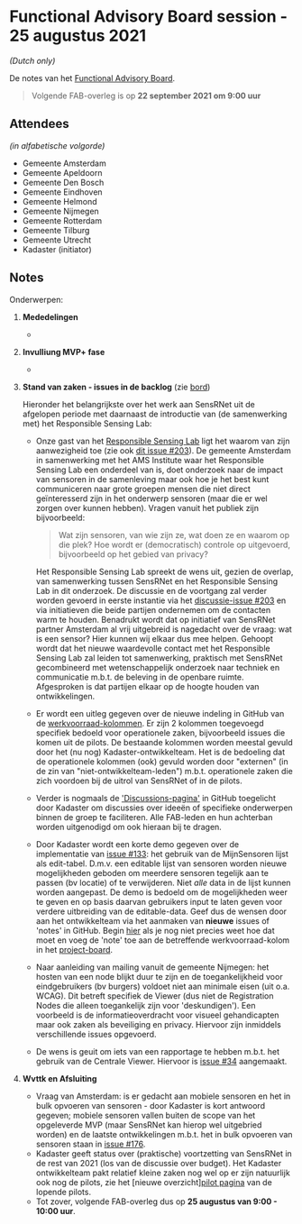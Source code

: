 # Functional Advisory Board session - 25 augustus 2021

_(Dutch only)_

De notes van het [Functional Advisory Board](../FAB.md).

> Volgende FAB-overleg is op **22 september 2021 om 9:00 uur**

## Attendees

_(in alfabetische volgorde)_

- Gemeente Amsterdam
- Gemeente Apeldoorn
- Gemeente Den Bosch
- Gemeente Eindhoven
- Gemeente Helmond
- Gemeente Nijmegen
- Gemeente Rotterdam
- Gemeente Tilburg
- Gemeente Utrecht
- Kadaster (initiator)

## Notes

Onderwerpen:

1. **Mededelingen**
     
     - 

2. **Invulliung MVP+ fase**

    - 

3. **Stand van zaken - issues in de backlog** (zie [bord](https://github.com/orgs/kadaster-labs/projects/1))
   
     Hieronder het belangrijkste over het werk aan SensRNet uit de afgelopen periode met daarnaast de introductie van (de samenwerking met) het Responsible Sensing Lab:
     
     - Onze gast van het [Responsible Sensing Lab](https://www.ams-institute.org/urban-challenges/urban-data-intelligence/responsible-sensing-lab/) ligt het waarom van zijn aanwezigheid toe (zie ook [dit issue #203](https://github.com/kadaster-labs/sensrnet-home/discussions/203)). De gemeente Amsterdam in samenwerking met het AMS Institute waar het Responsible Sensing Lab een onderdeel van is, doet onderzoek naar de impact van sensoren in de samenleving maar ook hoe je het best kunt communiceren naar grote groepen mensen die niet direct geïnteresserd zijn in het onderwerp sensoren (maar die er wel zorgen over kunnen hebben). Vragen vanuit het publiek zijn bijvoorbeeld:
           
        > Wat zijn sensoren, van wie zijn ze, wat doen ze en waarom op die plek? Hoe wordt er (democratisch) controle op uitgevoerd, bijvoorbeeld op het gebied van privacy?
     
        Het Responsible Sensing Lab spreekt de wens uit, gezien de overlap, van samenwerking tussen SensRNet en het Responsible Sensing Lab in dit onderzoek. De discussie en de voortgang zal verder worden gevoerd in eerste instantie via het [discussie-issue #203](https://github.com/kadaster-labs/sensrnet-home/discussions/203) en via initiatieven die beide partijen ondernemen om de contacten warm te houden. Benadrukt wordt dat op initiatief van SensRNet partner Amsterdam al vrij uitgebreid is nagedacht over de vraag: wat is een sensor? Hier kunnen wij elkaar dus mee helpen. Gehoopt wordt dat het nieuwe waardevolle contact met het Responsible Sensing Lab zal leiden tot samenwerking, praktisch met SensRNet gecombineerd met wetenschappelijk onderzoek naar techniek en communicatie m.b.t. de beleving in de openbare ruimte. Afgesproken is dat partijen elkaar op de hoogte houden van ontwikkelingen.
     
     - Er wordt een uitleg gegeven over de nieuwe indeling in GitHub van de [werkvoorraad-kolommen](https://github.com/orgs/kadaster-labs/projects/1). Er zijn 2 kolommen toegevoegd specifiek bedoeld voor operationele zaken, bijvoorbeeld issues die komen uit de pilots. De bestaande kolommen worden meestal gevuld door het (nu nog) Kadaster-ontwikkelteam. Het is de bedoeling dat de operationele kolommen (ook) gevuld worden door "externen" (in de zin van "niet-ontwikkelteam-leden") m.b.t. operationele zaken die zich voordoen bij de uitrol van SensRNet of in de pilots.
     - Verder is nogmaals de ['Discussions-pagina'](https://github.com/kadaster-labs/sensrnet-home/discussions) in GitHub toegelicht door Kadaster om discussies over ideeën of specifieke onderwerpen binnen de groep te faciliteren. Alle FAB-leden en hun achterban worden uitgenodigd om ook hieraan bij te dragen.
     
     - Door Kadaster wordt een korte demo gegeven over de implementatie van [issue #133](https://github.com/kadaster-labs/sensrnet-home/issues/133): het gebruik van de MijnSensoren lijst als edit-tabel. D.m.v. een editable lijst van sensoren worden nieuwe mogelijkheden geboden om meerdere sensoren tegelijk aan te passen (bv locatie) of te verwijderen. Niet *alle* data in de lijst kunnen worden aangepast. De demo is bedoeld om de mogelijkheden weer te geven en op basis daarvan gebruikers input te laten geven voor verdere uitbreiding van de editable-data. Geef dus de wensen door aan het ontwikkelteam via het aanmaken van **nieuwe** issues of 'notes' in GitHub. Begin [hier](https://docs.github.com/en/issues/organizing-your-work-with-project-boards/tracking-work-with-project-boards/adding-notes-to-a-project-board#adding-notes-to-a-project-board) als je nog niet precies weet hoe dat moet en voeg de 'note' toe aan de betreffende werkvoorraad-kolom in het [project-board](https://github.com/orgs/kadaster-labs/projects/1).
     
     - Naar aanleiding van mailing vanuit de gemeente Nijmegen: het hosten van een node blijkt duur te zijn en de toegankelijkheid voor eindgebruikers (bv burgers) voldoet niet aan minimale eisen (uit o.a. WCAG). Dit betreft specifiek de Viewer (dus niet de Registration Nodes die alleen toegankelijk zijn voor 'deskundigen'). Een voorbeeld is de informatieoverdracht voor visueel gehandicapten maar ook zaken als beveiliging en privacy. Hiervoor zijn inmiddels verschillende issues opgevoerd.
     - De wens is geuit om iets van een rapportage te hebben m.b.t. het gebruik van de Centrale Viewer. Hiervoor is [issue #34](https://github.com/kadaster-labs/sensrnet-central-viewer/issues/34) aangemaakt.
 

4. **Wvttk en Afsluiting**
   
     - Vraag van Amsterdam: is er gedacht aan mobiele sensoren en het in bulk opvoeren van sensoren - door Kadaster is kort antwoord gegeven; mobiele sensoren vallen buiten de scope van het opgeleverde MVP (maar SensRNet kan hierop wel uitgebried worden) en de laatste ontwikkelingen m.b.t. het in bulk opvoeren van sensoren staan in [issue #176](https://github.com/kadaster-labs/sensrnet-home/issues/176).
     - Kadaster geeft status over (praktische) voortzetting van SensRNet in de rest van 2021 (los van de discussie over budget). Het Kadaster ontwikkelteam pakt relatief kleine zaken nog wel op er zijn natuurlijk ook nog de pilots, zie het [nieuwe overzicht][pilot pagina](https://github.com/kadaster-labs/sensrnet-home/blob/pilots/docs/Pilots.md) van de lopende pilots.
     - Tot zover, volgende FAB-overleg dus op **25 augustus van 9:00 - 10:00 uur**.

